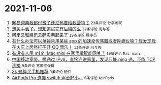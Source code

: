 # 2021-11-06

1. [网易词典我都付费了还尼玛要给我营销？](https://www.v2ex.com/t/813430) `23条评论` `分享发现`
1. [想买手表了，想知道买完有后悔的么](https://www.v2ex.com/t/813433) `22条评论` `问与答`
1. [阿里云和腾讯云确实卷起来了](https://www.v2ex.com/t/813424) `19条评论` `程序员`
1. [有什么办法可以单独禁用某些 app 的加速度传感器或者陀螺仪嘛？我发现我在火车上居然打不开 QQ 音乐！](https://www.v2ex.com/t/813447) `13条评论` `问与答`
1. [有没有人用 m1 的 Mac mini 在家里做智能网关？](https://www.v2ex.com/t/813435) `10条评论` `Mac mini`
1. [中国移动宽带，想通过 IPv6，直接连进家里，发现只能 ping 通，不能 TCP 连接](https://www.v2ex.com/t/813445) `9条评论` `宽带症候群`
1. [3k 预算买手机推荐](https://www.v2ex.com/t/813439) `9条评论` `硬件`
1. [AirPods Pro 连接 switch 声音好小。](https://www.v2ex.com/t/813440) `6条评论` `AirPods`
